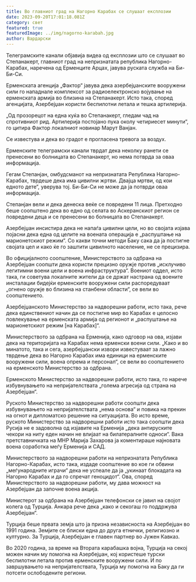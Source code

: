 ```yaml
---
title: Во главниот град на Нагорно Карабах се слушаат експлозии
date: 2023-09-20T17:01:18.081Z
category: свет
featured: true
featuredImage: ../img/nagorno-karabah.jpg
author: Вардарски
---
```

Телеграмските канали објавија видеа од експлозии што се слушаат во Степанакерт, главниот град на непризнатата република Нагорно-Карабах, наречена од Ерменците Арцах, јавува руската служба на Би-Би-Си.

Ерменската агенција „Фактор“ јавува дека азербејџанските вооружени сили го нападнале комплексот за радиоелектронско војување на ерменската армија во близина на Степанакерт. Исто така, според агенцијата, Азербејџан користи беспилотни летала и тешка артилерија.

„Од прозорецот на една куќа во Степанакерт, гледам чад на спротивниот рид. Артилерија постојано пука околу четириесет минути“, го цитира Фактор локалниот новинар Марут Ванјан.

Се известува и дека во градот е прогласена тревога за воздух.

Ерменските телеграмски канали тврдат дека неколку ранети се пренесени во болницата во Степанакерт, но нема потврда за оваа информација.

Гегам Степанјан, омбудсманот на непризнатата Република Нагорно-Карабах, тврдеше дека има цивилни жртви. Двајца мртви, од кои едното дете“, уверува тој. Би-Би-Си не може да ја потврди оваа информација.

Степанјан вели и дека денеска веќе се повредени 11 лица. Претходно беше соопштено дека во едно од селата во Аскеранскиот регион се повредени деца и се пренесени во болницата во Степанакерт.

Азербејџан инсистира дека не напаѓа цивилни цели, но во својата изјава појасни дека една од целите на воената операција е „распуштање на марионетскиот режим“. Со какви точни методи Баку сака да ја постигне својата цел и како ќе го заштити цивилното население, не се прецизира.

Во официјалното соопштение, Министерството за одбрана на Азербејџан соопшти дека користи прецизно оружје против „исклучиво легитимни воени цели и воена инфраструктура“. Воениот оддел, исто така, ги советува локалните жители да се држат настрана од воените инсталации бидејќи ерменските вооружени сили распоредуваат „огнено оружје во близина на станбени области“, се вели во соопштението.

Азербејџанското Министерство за надворешни работи, исто така, рече дека единствениот начин да се постигне мир во Карабах е целосно повлекување на ерменската армија од регионот и „распуштање на марионетскиот режим \[на Карабах]“.

Министерството за одбрана на Ерменија, како одговор на ова, изјави дека на територијата на Карабах нема ерменски воени сили. „Како и во минатото, така и сега, азербејџански извори известуваат за лажно тврдење дека во Нагорно Карабах има единици на ерменските вооружени сили, воена опрема и персонал“, се вели во соопштението на ерменското Министерство за одбрана.

Ерменското Министерство за надворешни работи, исто така, го нарече избувнувањето на непријателствата „голема агресија од страна на Азербејџан“.

Руското Министерство за надворешни работи соопшти дека избувнувањето на непријателствата „нема основа“ и повика на прекин на огнот и дипломатско решение на ситуацијата. Во исто време, руското Министерство за надворешни работи исто така соопшти дека Русија не е задоволна од изјавите на Ерменија „дека антируските чекори на ниту еден начин не влијаат на билатералните односи“. Вака претставничката на МНР Марија Захарова ја коментираше најновата воена соработка меѓу Ерменија и САД.

Министерството за надворешни работи на непризнатата Република Нагорно-Карабах, исто така, издаде соопштение во кое ги обвини „меѓународните играчи“ дека не успеале да ја „укинаат блокадата на Нагорно Карабах и да го спречат геноцидот“. Ова, според Министерството за надворешни работи, му дава можност на Азербејџан да започне воена акција.

Министерот за одбрана на Азербејџан телефонски се јавил на својот колега од Турција. Анкара рече дека „како и секогаш го поддржува Азербејџан“.

Турција беше првата земја што ја призна независноста на Азербејџан во 1991 година. Земјите се блиски една до друга етнички, религиозно и културно. За Турција, Азербејџан е главен партнер во Јужен Кавказ.

Во 2020 година, за време на Втората карабашка војна, Турција на секој можен начин му помогна на Азербејџан, кој користеше турски беспилотни летала против ерменските вооружени сили. И по завршувањето на непријателствата, Турција му помогна на Баку да ги потсети ослободените региони.